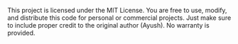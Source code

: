 This project is licensed under the MIT License.
You are free to use, modify, and distribute this code for personal or commercial projects. Just make sure to include proper credit to the original author (Ayush). No warranty is provided.

